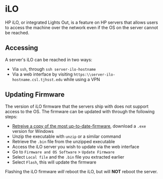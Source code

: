 # iLO

HP iLO, or integrated Lights Out, is a feature on HP servers that allows users to access the machine over the network even if the OS on the server cannot be reached.

## Accessing

A server's iLO can be reached in two ways:

* Via `ssh`, through `ssh server-ilo-hostname`
* Via a web interface by visiting `https:\\server-ilo-hostname.csl.tjhsst.edu` while using a VPN

## Updating Firmware

The version of iLO firmware that the servers ship with does not support access to the OS. The firmware can be updated with through the following steps:

* [Retreive a copy of the most up-to-date-firmware](https://google.com/search?q=hp+ilo+5+firmware+update), download a `.exe` version for Windows
* Unzip the executable with `unzip` or a similar command
* Retrieve the `.bin` file from the unzipped executable
* Access the iLO server you wish to update via the web interface
* Go to `Firmware and OS Software` &gt; `Update Firmware`
* Select `Local file` and the `.bin` file you extracted earlier
* Select `Flash`, this will update the firmware

Flashing the iLO firmware _will_ reboot the iLO, but will **NOT** reboot the server.

